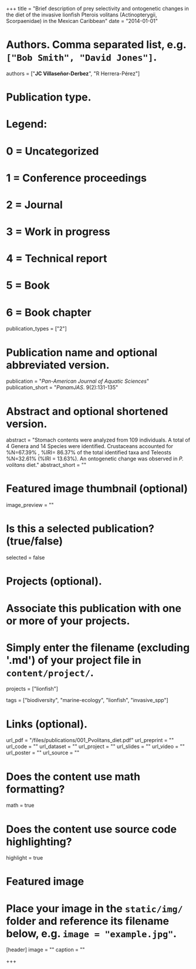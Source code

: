 +++
title = "Brief description of prey selectivity and ontogenetic changes in the diet of the invasive lionfish Pterois volitans (Actinopterygii, Scorpaenidae) in the Mexican Caribbean"
date = "2014-01-01"

# Authors. Comma separated list, e.g. `["Bob Smith", "David Jones"]`.
authors = ["**JC Villaseñor-Derbez**", "R Herrera-Pérez"]

# Publication type.
# Legend:
# 0 = Uncategorized
# 1 = Conference proceedings
# 2 = Journal
# 3 = Work in progress
# 4 = Technical report
# 5 = Book
# 6 = Book chapter
publication_types = ["2"]

# Publication name and optional abbreviated version.
publication = "*Pan-American Journal of Aquatic Sciences*"
publication_short = "*PanamJAS*. 9(2):131-135"

# Abstract and optional shortened version.
abstract = "Stomach contents were analyzed from 109 individuals. A total of 4 Genera and 14 Species were identified. Crustaceans accounted for %N=67.39% , %IRI= 86.37% of the total identified taxa and Teleosts %N=32.61% (%IRI = 13.63%). An ontogenetic change was observed in *P. volitans* diet."
abstract_short = ""

# Featured image thumbnail (optional)
image_preview = ""

# Is this a selected publication? (true/false)
selected = false

# Projects (optional).
#   Associate this publication with one or more of your projects.
#   Simply enter the filename (excluding '.md') of your project file in `content/project/`.
projects = ["lionfish"]

tags = ["biodiversity", "marine-ecology", "lionfish", "invasive_spp"]

# Links (optional).
url_pdf = "/files/publications/001_Pvolitans_diet.pdf"
url_preprint = ""
url_code = ""
url_dataset = ""
url_project = ""
url_slides = ""
url_video = ""
url_poster = ""
url_source = ""

# Does the content use math formatting?
math = true

# Does the content use source code highlighting?
highlight = true

# Featured image
# Place your image in the `static/img/` folder and reference its filename below, e.g. `image = "example.jpg"`.
[header]
image = ""
caption = ""

+++
